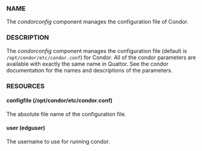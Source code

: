
### NAME

The _condorconfig_ component manages the configuration file of 
Condor.  

### DESCRIPTION

The _condorconfig_ component manages the configuration file (default
is `/opt/condor/etc/condor.conf`) for Condor.  All of the condor
parameters are available with exactly the same name in Quattor.  See
the condor documentation for the names and descriptions of the
parameters. 

### RESOURCES

#### configfile (/opt/condor/etc/condor.conf)

The absolute file name of the configuration file.

#### user (edguser)

The username to use for running condor.
